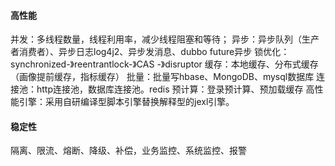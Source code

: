 
#### 高性能
并发：多线程数量，线程利用率，减少线程阻塞和等待；
异步：异步队列（生产者消费者）、异步日志log4j2、异步发消息、dubbo future异步
锁优化：synchronized-》reentrantlock-》CAS -》disruptor
缓存：本地缓存、分布式缓存（画像提前缓存，指标缓存）
批量：批量写hbase、MongoDB、mysql数据库
连接池：http连接池，数据库连接池。redis
预计算：登录预计算、预加载缓存
高性能引擎：采用自研编译型脚本引擎替换解释型的jexl引擎。
#### 稳定性
隔离、限流、熔断、降级、补偿，业务监控、系统监控、报警


